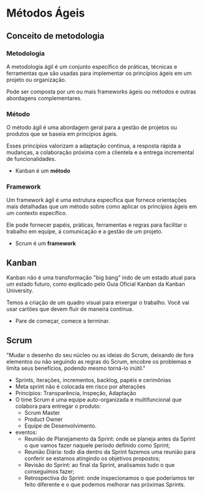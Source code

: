 # Métodos Ágeis

## Conceito de metodologia

### Metodologia

A metodologia ágil é um conjunto específico de práticas, técnicas e ferramentas que são usadas para implementar os princípios ágeis em um projeto ou organização.

Pode ser composta por um ou mais frameworks ágeis ou métodos e outras abordagens complementares.

### Método

O método ágil é uma abordagem geral para a gestão de projetos ou produtos que se baseia em princípios ágeis.

Esses princípios valorizam a adaptação contínua, a resposta rápida a mudanças, a colaboração próxima com a clientela e a entrega incremental de funcionalidades.

- Kanban é um **método**

### Framework

Um framework ágil é uma estrutura específica que fornece orientações mais detalhadas que um método sobre como aplicar os princípios ágeis em um contexto específico.

Ele pode fornecer papéis, práticas, ferramentas e regras para facilitar o trabalho em equipe, a comunicação e a gestão de um projeto.

- Scrum é um **framework**

## Kanban

Kanban não é uma transformação "big bang" indo de um estado atual para um estado futuro, como explicado pelo Guia Oficial Kanban da Kanban University.

Temos a criação de um quadro visual para enxergar o trabalho. Você vai usar cartões que devem fluir de maneira contínua.

- Pare de começar, comece a terminar.

## Scrum

"Mudar o desenho do seu núcleo ou as ideias do Scrum, deixando de fora elementos ou não seguindo as regras do Scrum, encobre os problemas e limita seus benefícios, podendo mesmo torná-lo inútil."

- Sprints, iterações, incrementos, backlog, papéis e cerimônias
- Meta sprint não é colocada em risco por alterações
- Princípios: Transparência, Inspeção, Adaptação
- O time Scrum é uma equipe auto-organizada e multifuncional que colabora para entregar o produto:
  - Scrum Master
  - Product Owner
  - Equipe de Desenvolvimento.
- eventos:
  - Reunião de Planejamento da Sprint: onde se planeja antes da Sprint o que vamos fazer naquele período definido como Sprint;
  - Reunião Diária: todo dia dentro da Sprint fazemos uma reunião para conferir se estamos atingindo os objetivos propostos;
  - Revisão do Sprint: ao final da Sprint, analisamos tudo o que conseguimos fazer;
  - Retrospectiva do Sprint: onde inspecionamos o que poderíamos ter feito diferente e o que podemos melhorar nas próximas Sprints.
